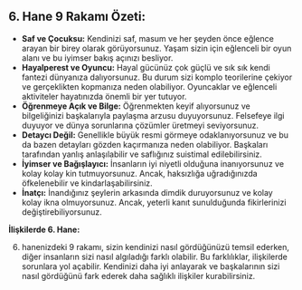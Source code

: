 ## 6. Hane 9 Rakamı Özeti:

* **Saf ve Çocuksu:** Kendinizi saf, masum ve her şeyden önce eğlence arayan bir birey olarak görüyorsunuz. Yaşam sizin için eğlenceli bir oyun alanı ve bu iyimser bakış açınızı besliyor.
* **Hayalperest ve Oyuncu:** Hayal gücünüz çok güçlü ve sık sık kendi fantezi dünyanıza dalıyorsunuz.  Bu durum sizi komplo teorilerine çekiyor ve gerçeklikten kopmanıza neden olabiliyor. Oyuncaklar ve eğlenceli aktiviteler hayatınızda önemli bir yer tutuyor.
* **Öğrenmeye Açık ve Bilge:** Öğrenmekten keyif alıyorsunuz ve bilgeliğinizi başkalarıyla paylaşma arzusu duyuyorsunuz. Felsefeye ilgi duyuyor ve dünya sorunlarına çözümler üretmeyi seviyorsunuz. 
* **Detaycı Değil:** Genellikle büyük resmi görmeye odaklanıyorsunuz ve bu da bazen detayları gözden kaçırmanıza neden olabiliyor. Başkaları tarafından yanlış anlaşılabilir ve saflığınız suistimal edilebilirsiniz.
* **İyimser ve Bağışlayıcı:** İnsanların iyi niyetli olduğuna inanıyorsunuz ve kolay kolay kin tutmuyorsunuz. Ancak, haksızlığa uğradığınızda  öfkelenebilir ve kindarlaşabilirsiniz.
* **İnatçı:** İnandığınız şeylerin arkasında dimdik duruyorsunuz ve kolay kolay ikna olmuyorsunuz. Ancak, yeterli kanıt sunulduğunda fikirlerinizi değiştirebiliyorsunuz. 

**İlişkilerde 6. Hane:**

6. hanenizdeki 9 rakamı, sizin kendinizi nasıl gördüğünüzü temsil ederken, diğer insanların sizi nasıl algıladığı farklı olabilir. Bu farklılıklar, ilişkilerde sorunlara yol açabilir. Kendinizi daha iyi anlayarak ve başkalarının sizi nasıl gördüğünü fark ederek daha sağlıklı ilişkiler kurabilirsiniz. 
